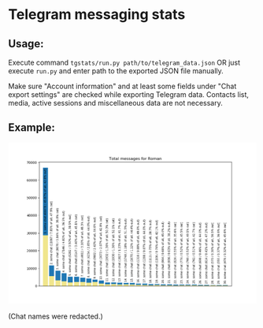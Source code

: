 # Telegram messaging stats

## Usage:

Execute command `tgstats/run.py path/to/telegram_data.json` OR just execute `run.py` and enter path to the exported JSON file manually.

Make sure "Account information" and at least some fields under "Chat export settings" are checked while exporting Telegram data.
Contacts list, media, active sessions and miscellaneous data are not necessary.

## Example:

![Example result](./example.png)

(Chat names were redacted.)
